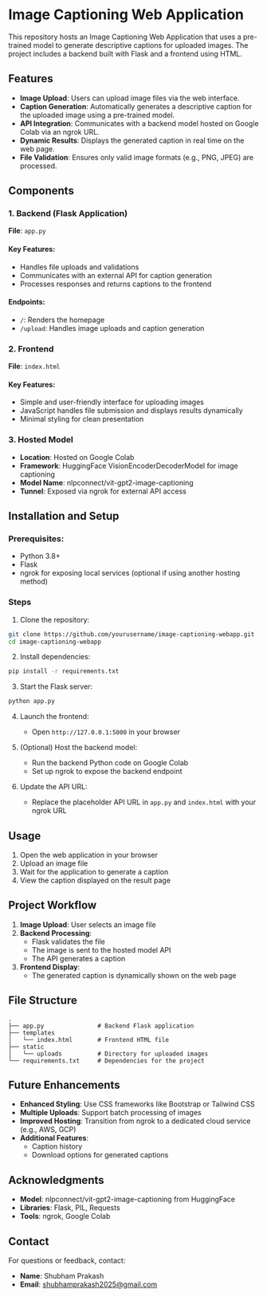 # Image Captioning Web Application

This repository hosts an Image Captioning Web Application that uses a pre-trained model to generate descriptive captions for uploaded images. The project includes a backend built with Flask and a frontend using HTML.

## Features

- **Image Upload**: Users can upload image files via the web interface.
- **Caption Generation**: Automatically generates a descriptive caption for the uploaded image using a pre-trained model.
- **API Integration**: Communicates with a backend model hosted on Google Colab via an ngrok URL.
- **Dynamic Results**: Displays the generated caption in real time on the web page.
- **File Validation**: Ensures only valid image formats (e.g., PNG, JPEG) are processed.

## Components

### 1. Backend (Flask Application)

**File**: `app.py`

#### Key Features:
- Handles file uploads and validations
- Communicates with an external API for caption generation
- Processes responses and returns captions to the frontend

#### Endpoints:
- `/`: Renders the homepage
- `/upload`: Handles image uploads and caption generation

### 2. Frontend

**File**: `index.html`

#### Key Features:
- Simple and user-friendly interface for uploading images
- JavaScript handles file submission and displays results dynamically
- Minimal styling for clean presentation

### 3. Hosted Model

- **Location**: Hosted on Google Colab
- **Framework**: HuggingFace VisionEncoderDecoderModel for image captioning
- **Model Name**: nlpconnect/vit-gpt2-image-captioning
- **Tunnel**: Exposed via ngrok for external API access

## Installation and Setup

### Prerequisites:
- Python 3.8+
- Flask
- ngrok for exposing local services (optional if using another hosting method)

### Steps

1. Clone the repository:
```bash
git clone https://github.com/yourusername/image-captioning-webapp.git
cd image-captioning-webapp
```

2. Install dependencies:
```bash
pip install -r requirements.txt
```

3. Start the Flask server:
```bash
python app.py
```

4. Launch the frontend:
   - Open `http://127.0.0.1:5000` in your browser

5. (Optional) Host the backend model:
   - Run the backend Python code on Google Colab
   - Set up ngrok to expose the backend endpoint

6. Update the API URL:
   - Replace the placeholder API URL in `app.py` and `index.html` with your ngrok URL

## Usage

1. Open the web application in your browser
2. Upload an image file
3. Wait for the application to generate a caption
4. View the caption displayed on the result page

## Project Workflow

1. **Image Upload**: User selects an image file
2. **Backend Processing**:
   - Flask validates the file
   - The image is sent to the hosted model API
   - The API generates a caption
3. **Frontend Display**:
   - The generated caption is dynamically shown on the web page

## File Structure

```
.
├── app.py               # Backend Flask application
├── templates
│   └── index.html       # Frontend HTML file
├── static
│   └── uploads          # Directory for uploaded images
└── requirements.txt     # Dependencies for the project
```

## Future Enhancements

- **Enhanced Styling**: Use CSS frameworks like Bootstrap or Tailwind CSS
- **Multiple Uploads**: Support batch processing of images
- **Improved Hosting**: Transition from ngrok to a dedicated cloud service (e.g., AWS, GCP)
- **Additional Features**:
  - Caption history
  - Download options for generated captions


## Acknowledgments

- **Model**: nlpconnect/vit-gpt2-image-captioning from HuggingFace
- **Libraries**: Flask, PIL, Requests
- **Tools**: ngrok, Google Colab

## Contact

For questions or feedback, contact:
- **Name**: Shubham Prakash
- **Email**: shubhamprakash2025@gmail.com
